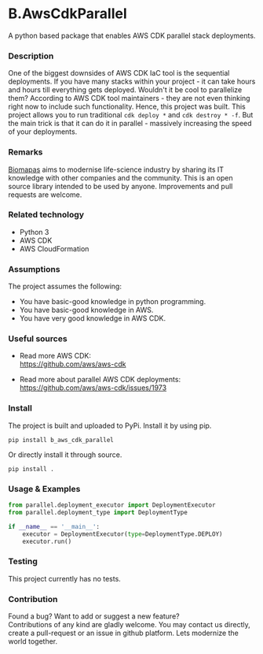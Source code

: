 # B.AwsCdkParallel

A python based package that enables AWS CDK parallel stack deployments.

### Description

One of the biggest downsides of AWS CDK IaC tool is the sequential deployments.
If you have many stacks within your project - it can take hours and hours till
everything gets deployed. Wouldn't it be cool to parallelize them? According to 
AWS CDK tool maintainers - they are not even thinking right now to include such 
functionality. Hence, this project was built. This project allows you to run 
traditional `cdk deploy *` and `cdk destroy * -f`. But the main trick is that it 
can do it in parallel - massively increasing the speed of your deployments.

### Remarks

[Biomapas](https://biomapas.com) aims to modernise life-science 
industry by sharing its IT knowledge with other companies and 
the community. This is an open source library intended to be used 
by anyone. Improvements and pull requests are welcome.

### Related technology

- Python 3
- AWS CDK
- AWS CloudFormation

### Assumptions

The project assumes the following:

- You have basic-good knowledge in python programming.
- You have basic-good knowledge in AWS.
- You have very good knowledge in AWS CDK.

### Useful sources

- Read more AWS CDK:<br>
https://github.com/aws/aws-cdk
  
- Read more about parallel AWS CDK deployments:<br>
https://github.com/aws/aws-cdk/issues/1973

### Install

The project is built and uploaded to PyPi. Install it by using pip.

```
pip install b_aws_cdk_parallel
```

Or directly install it through source.

```
pip install .
```

### Usage & Examples

```python
from parallel.deployment_executor import DeploymentExecutor
from parallel.deployment_type import DeploymentType

if __name__ == '__main__':
    executor = DeploymentExecutor(type=DeploymentType.DEPLOY)
    executor.run()
```

### Testing

This project currently has no tests.

### Contribution

Found a bug? Want to add or suggest a new feature?<br>
Contributions of any kind are gladly welcome. You may contact us 
directly, create a pull-request or an issue in github platform.
Lets modernize the world together.

